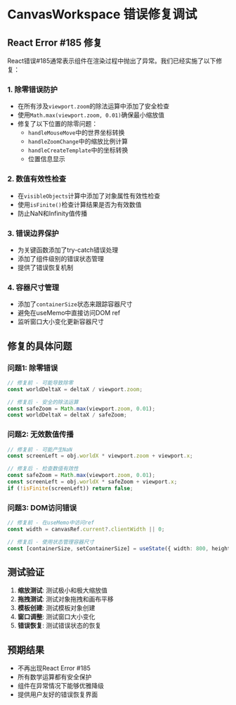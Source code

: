 # CanvasWorkspace 错误修复调试

## React Error #185 修复

React错误#185通常表示组件在渲染过程中抛出了异常。我们已经实施了以下修复：

### 1. 除零错误防护

- 在所有涉及`viewport.zoom`的除法运算中添加了安全检查
- 使用`Math.max(viewport.zoom, 0.01)`确保最小缩放值
- 修复了以下位置的除零问题：
  - `handleMouseMove`中的世界坐标转换
  - `handleZoomChange`中的缩放比例计算
  - `handleCreateTemplate`中的坐标转换
  - 位置信息显示

### 2. 数值有效性检查

- 在`visibleObjects`计算中添加了对象属性有效性检查
- 使用`isFinite()`检查计算结果是否为有效数值
- 防止NaN和Infinity值传播

### 3. 错误边界保护

- 为关键函数添加了try-catch错误处理
- 添加了组件级别的错误状态管理
- 提供了错误恢复机制

### 4. 容器尺寸管理

- 添加了`containerSize`状态来跟踪容器尺寸
- 避免在useMemo中直接访问DOM ref
- 监听窗口大小变化更新容器尺寸

## 修复的具体问题

### 问题1: 除零错误

```typescript
// 修复前 - 可能导致除零
const worldDeltaX = deltaX / viewport.zoom;

// 修复后 - 安全的除法运算
const safeZoom = Math.max(viewport.zoom, 0.01);
const worldDeltaX = deltaX / safeZoom;
```

### 问题2: 无效数值传播

```typescript
// 修复前 - 可能产生NaN
const screenLeft = obj.worldX * viewport.zoom + viewport.x;

// 修复后 - 检查数值有效性
const safeZoom = Math.max(viewport.zoom, 0.01);
const screenLeft = obj.worldX * safeZoom + viewport.x;
if (!isFinite(screenLeft)) return false;
```

### 问题3: DOM访问错误

```typescript
// 修复前 - 在useMemo中访问ref
const width = canvasRef.current?.clientWidth || 0;

// 修复后 - 使用状态管理容器尺寸
const [containerSize, setContainerSize] = useState({ width: 800, height: 600 });
```

## 测试验证

1. **缩放测试**: 测试极小和极大缩放值
2. **拖拽测试**: 测试对象拖拽和画布平移
3. **模板创建**: 测试模板对象创建
4. **窗口调整**: 测试窗口大小变化
5. **错误恢复**: 测试错误状态的恢复

## 预期结果

- 不再出现React Error #185
- 所有数学运算都有安全保护
- 组件在异常情况下能够优雅降级
- 提供用户友好的错误恢复界面
